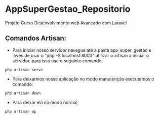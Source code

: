 # AppSuperGestao_Repositorio
Projeto Curso Desenvolvimento web Avançado com Laravel

## Comandos Artisan:
* Para iniciar nosso servidor navegue até a pasta app_super_gestao e invés de usar o "php -S localhost:8000" utilizar o artisan a iniciar o servidor, para isso use o seguinte comando:
```
php artisan serve
```
* Para deixarmos nossa aplicação no modo manutenção executamos o comando:
```
php artisan down
```
* Para deixar ela no modo normal;
```
php artisan up
```

